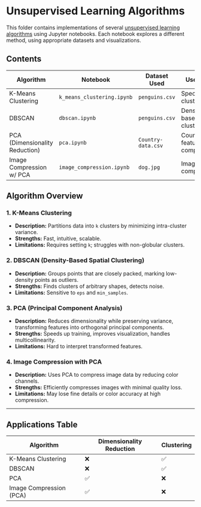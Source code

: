 # Unsupervised Learning Algorithms

This folder contains implementations of several [unsupervised learning algorithms](https://www.ibm.com/think/topics/unsupervised-learning) using Jupyter notebooks. Each notebook explores a different method, using appropriate datasets and visualizations.

## Contents

| Algorithm                     | Notebook                   | Dataset Used         | Use Case                    |
|------------------------------|----------------------------|----------------------|-----------------------------|
| K-Means Clustering           | `k_means_clustering.ipynb` | `penguins.csv`       | Species clustering          |
| DBSCAN                       | `dbscan.ipynb`             | `penguins.csv`       | Density-based clustering    |
| PCA (Dimensionality Reduction) | `pca.ipynb`                | `Country-data.csv`   | Country feature compression |
| Image Compression w/ PCA     | `image_compression.ipynb`  | `dog.jpg`            | Image compression           |

## Algorithm Overview

### 1. **K-Means Clustering**
- **Description:** Partitions data into `k` clusters by minimizing intra-cluster variance.
- **Strengths:** Fast, intuitive, scalable.
- **Limitations:** Requires setting `k`; struggles with non-globular clusters.

### 2. **DBSCAN (Density-Based Spatial Clustering)**
- **Description:** Groups points that are closely packed, marking low-density points as outliers.
- **Strengths:** Finds clusters of arbitrary shapes, detects noise.
- **Limitations:** Sensitive to `eps` and `min_samples`.

### 3. **PCA (Principal Component Analysis)**
- **Description:** Reduces dimensionality while preserving variance, transforming features into orthogonal principal components.
- **Strengths:** Speeds up training, improves visualization, handles multicollinearity.
- **Limitations:** Hard to interpret transformed features.

### 4. **Image Compression with PCA**
- **Description:** Uses PCA to compress image data by reducing color channels.
- **Strengths:** Efficiently compresses images with minimal quality loss.
- **Limitations:** May lose fine details or color accuracy at high compression.

---

## Applications Table

| Algorithm                     | Dimensionality Reduction | Clustering |
|------------------------------|--------------------------|------------|
| K-Means Clustering           | ❌                       | ✅         |
| DBSCAN                       | ❌                       | ✅         |
| PCA                          | ✅                       | ❌         |
| Image Compression (PCA)      | ✅                       | ❌         |

